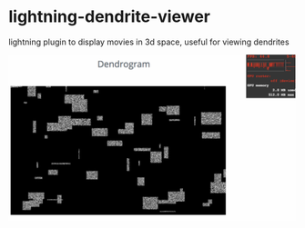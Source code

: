 # lightning-dendrite-viewer
lightning plugin to display movies in 3d space, useful for viewing dendrites


![example gif](./data/WIP.gif)
